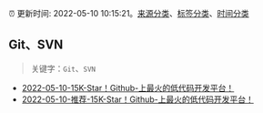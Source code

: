 :alarm_clock: 更新时间: 2022-05-10 10:15:21。[来源分类](../README.md)、[标签分类](../TAGS.md)、[时间分类](../TIMELINE.md)

## Git、SVN


> 关键字：`Git`、`SVN`



- [2022-05-10-15K-Star！Github-上最火的低代码开发平台！](https://toutiao.io/k/tr4pvz5) 
- [2022-05-10-推荐-15K-Star！Github-上最火的低代码开发平台！](https://toutiao.io/k/3qv24va) 